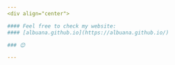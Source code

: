 ```yaml
---
<div align="center">

#### Feel free to check my website: 
#### [albuana.github.io](https://albuana.github.io/)

### 😊

---
```

